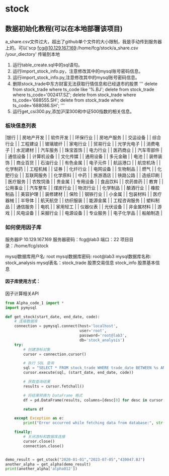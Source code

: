 # stock

## 数据初始化教程(可以在本地部署该项目)
a_share.csv文件过大，超出了github单个文件的大小限制，我是手动传到服务器上的。可以'scp fcg@10.129.167.169:/home/fcg/stock/a_share.csv /your_diectory' 传输到本地
1. 运行table_create.sql中的sql语句。
2. 运行import_stock_info.py，注意修改其中的mysql账号密码信息。
3. 运行import_stock_info.py,注意修改其中的mysql账号密码信息。
4. 删除stock_trade中东方财富无法获取行情信息和已经退市的股票
'''
delete from stock_trade where ts_code like '%.BJ';
delete from stock_trade where ts_code='002417.SZ';
delete from stock_trade where ts_code='688555.SH';
delete from stock_trade where ts_code='688086.SH';
'''
5. 运行get_csi300.py,添加沪深300和中证500指数的相关信息。

### 板块信息列表
|银行               |
| 房地产开发         |
| 软件开发           |
| 环保行业           |
| 房地产服务         |
| 交运设备           |
| 综合行业           |
| 工程建设           |
| 玻璃玻纤           |
| 家电行业           |
| 贸易行业           |
| 光学光电子         |
| 消费电子           |
| 水泥建材           |
| 汽车服务           |
| 珠宝首饰           |
| 电力行业           |
| 医药商业           |
| 汽车零部件         |
| 通信设备           |
| 计算机设备         |
| 文化传媒           |
| 通用设备           |
| 多元金融           |
| 电池               |
| 装修装饰           |
| 商业百货           |
| 石油行业           |
| 有色金属           |
| 电子元件           |
| 航运港口           |
| 航空机场           |
| 化学制药           |
| 工程机械           |
| 证券               |
| 化纤行业           |
| 电网设备           |
| 生物制品           |
| 燃气               |
| 化肥行业           |
| 互联网服务         |
| 化学原料           |
| 中药               |
| 旅游酒店           |
| 铁路公路           |
| 造纸印刷           |
| 医疗服务           |
| 农牧饲渔           |
| 贵金属             |
| 专用设备           |
| 食品饮料           |
| 农药兽药           |
| 教育               |
| 公用事业           |
| 汽车整车           |
| 煤炭行业           |
| 物流行业           |
| 化学制品           |
| 酿酒行业           |
| 橡胶制品           |
| 美容护理           |
| 装修建材           |
| 保险               |
| 钢铁行业           |
| 小金属             |
| 包装材料           |
| 医疗器械           |
| 半导体             |
| 航天航空           |
| 纺织服装           |
| 能源金属           |
| 工程咨询服务       |
| 塑料制品           |
| 通信服务           |
| 电机               |
| 家用轻工           |
| 仪器仪表           |
| 光伏设备           |
| 非金属材料         |
| 游戏               |
| 风电设备           |
| 采掘行业           |
| 电源设备           |
| 专业服务           |
| 电子化学品         |
| 船舶制造           |

### 如何使用因子库
服务器IP 10.129.167.169 服务器密码：fcg@lab3 端口：22 项目目录：/home/fcg/stock

mysql数据库用户名: root 
mysql数据库密码: root@lab3
mysql数据库名称: stock_analysis 
mysql表名：stock_trade 股票交易信息 stock_info 股票基本信息
#### 因子库使用方式：
因子计算相关API
```python
from Alpha_code_1 import *
import pymysql

def get_stock(start_date, end_date, code):
    # 连接数据库
    connection = pymysql.connect(host='localhost',
                                 user='root',
                                 password='root@lab3',
                                 db='stock_analysis')
    try:
        # 创建游标对象
        cursor = connection.cursor()

        # 执行 SQL 查询
        sql = "SELECT * FROM stock_trade WHERE trade_date BETWEEN %s AND %s AND ts_code = %s order by trade_date asc"
        cursor.execute(sql, (start_date, end_date, code))

        # 获取查询结果
        results = cursor.fetchall()

        # 将结果转换为 DataFrame 格式
        df = pd.DataFrame(results, columns=[desc[0] for desc in cursor.description])

        return df

    except Exception as e:
        print("Error occurred while fetching data from database:", str(e))

    finally:
        # 关闭游标和数据库连接
        cursor.close()
        connection.close()


demo_result = get_stock("2020-01-01","2023-07-05","430047.BJ")
another_alpha = get_alpha(demo_result)
print(another_alpha['alpha012'])
```
